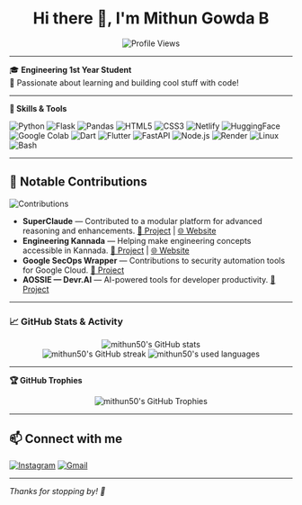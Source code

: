 <!-- Profile README for mithun50 -->

<h1 align="center">Hi there 👋, I'm Mithun Gowda B</h1>
<p align="center">
  <img src="https://komarev.com/ghpvc/?username=mithun50&label=Profile%20views&color=0e75b6&style=flat" alt="Profile Views"/>
</p>

---

🎓 **Engineering 1st Year Student**  
🌱 Passionate about learning and building cool stuff with code!

---

**🔧 Skills & Tools**

![Python](https://img.shields.io/badge/Python-FFD43B?style=for-the-badge&logo=python&logoColor=blue)
![Flask](https://img.shields.io/badge/Flask-000?style=for-the-badge&logo=flask&logoColor=white)
![Pandas](https://img.shields.io/badge/Pandas-150458?style=for-the-badge&logo=pandas&logoColor=white)
![HTML5](https://img.shields.io/badge/HTML5-E34F26?style=for-the-badge&logo=html5&logoColor=white)
![CSS3](https://img.shields.io/badge/CSS3-1572B6?style=for-the-badge&logo=css3&logoColor=white)
![Netlify](https://img.shields.io/badge/Netlify-00C7B7?style=for-the-badge&logo=netlify&logoColor=white)
![HuggingFace](https://img.shields.io/badge/HuggingFace-FFD21F?style=for-the-badge&logo=huggingface&logoColor=black)
![Google Colab](https://img.shields.io/badge/Colab-F9AB00?style=for-the-badge&logo=googlecolab&logoColor=white)
![Dart](https://img.shields.io/badge/Dart-0175C2?style=for-the-badge&logo=dart&logoColor=white)
![Flutter](https://img.shields.io/badge/Flutter-02569B?style=for-the-badge&logo=flutter&logoColor=white)
![FastAPI](https://img.shields.io/badge/FastAPI-009688?style=for-the-badge&logo=fastapi&logoColor=white)
![Node.js](https://img.shields.io/badge/Node.js-393?style=for-the-badge&logo=nodedotjs&logoColor=white)
![Render](https://img.shields.io/badge/Render-46E3B7?style=for-the-badge&logo=render&logoColor=white)
![Linux](https://img.shields.io/badge/Linux-OS-772953?style=for-the-badge&logo=linux&logoColor=white)
![Bash](https://img.shields.io/badge/Bash-Shell-4EAA25?style=for-the-badge&logo=gnubash&logoColor=white)

---
## 🚀 Notable Contributions

![Contributions](https://github-contributor-stats.vercel.app/api?username=mithun50\&limit=10\&theme=dark\&combine_all_yearly_contributions=true)

* **SuperClaude** — Contributed to a modular platform for advanced reasoning and enhancements. [🔗 Project](https://github.com/SuperClaude-Org/SuperClaude_Framework) | [🌐 Website](https://superclaude-org.github.io/)
* **Engineering Kannada** — Helping make engineering concepts accessible in Kannada. [🔗 Project](https://github.com/chandansgowda/engineering-in-kannada) | [🌐 Website](https://engineeringinkannada.in)
* **Google SecOps Wrapper** — Contributions to security automation tools for Google Cloud. [🔗 Project](https://github.com/google/secops-wrapper)
* **AOSSIE — Devr.AI** — AI-powered tools for developer productivity. [🔗 Project](https://github.com/AOSSIE-Org/Devr.AI)

---

### 📈 GitHub Stats & Activity

<p align="center">
  <img src="https://github-readme-stats.vercel.app/api?username=mithun50&show_icons=true&theme=tokyonight" alt="mithun50's GitHub stats" />
  <br>
  <img src="https://github-readme-streak-stats.herokuapp.com/?user=mithun50&theme=tokyonight" alt="mithun50's GitHub streak" />
  <img src="https://github-readme-stats.vercel.app/api/top-langs/?username=mithun50&langs_count=8&layout=compact&&theme=tokyonight" alt="mithun50's used languages" />
</p>

---

**🏆 GitHub Trophies**

<p align="center">
  <img src="https://github-profile-trophy.vercel.app/?username=mithun50&theme=tokyonight" alt="mithun50's GitHub Trophies"/>
</p>

---

## 📫 Connect with me

[![Instagram](https://img.shields.io/badge/Instagram-@mithun.gowda.b-E4405F?style=for-the-badge&logo=instagram&logoColor=white)](https://instagram.com/mithun.gowda.b)
[![Gmail](https://img.shields.io/badge/Gmail-mithungowda.b7411@gmail.com-D14836?style=for-the-badge&logo=gmail&logoColor=white)](mailto:mithungowda.b7411@gmail.com)

---

*Thanks for stopping by! 🚀*
